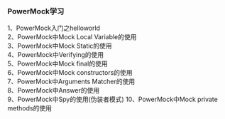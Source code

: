 ### PowerMock学习
1、PowerMock入门之helloworld <br>
2、PowerMock中Mock Local Variable的使用<br>
3、PowerMock中Mock Static的使用<br>
4、PowerMock中Verifying的使用 <br>
5、PowerMock中Mock final的使用 <br>
6、PowerMock中Mock constructors的使用<br>
7、PowerMock中Arguments Matcher的使用<br>
8、PowerMock中Answer的使用<br>
9、PowerMock中Spy的使用(伪装者模式)
10、PowerMock中Mock private methods的使用
